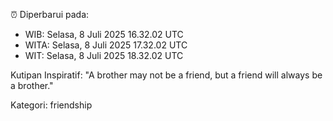 ⏰ Diperbarui pada:
- WIB: Selasa, 8 Juli 2025 16.32.02 UTC
- WITA: Selasa, 8 Juli 2025 17.32.02 UTC
- WIT: Selasa, 8 Juli 2025 18.32.02 UTC

Kutipan Inspiratif:
"A brother may not be a friend, but a friend will always be a brother."


Kategori: friendship


